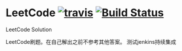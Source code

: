 # LeetCode [![travis](https://travis-ci.org/mingyang91/LeetCode.svg?branch=master)](https://travis-ci.org/mingyang91/LeetCode) [![Build Status](https://drone.io/github.com/mingyang91/LeetCode/status.png)](https://drone.io/github.com/mingyang91/LeetCode/latest)
LeetCode Solution 

LeetCode刷题。在自己解出之前不参考其他答案。
测试jenkins持续集成
